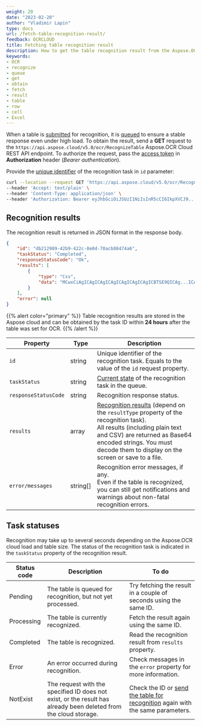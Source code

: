 ```yaml
---
weight: 20
date: "2023-02-20"
author: "Vladimir Lapin"
type: docs
url: /fetch-table-recognition-result/
feedback: OCRCLOUD
title: Fetching table recognition result
description: How to get the table recognition result from the Aspose.OCR Cloud queue.
keywords:
- OCR
- recognize
- queue
- get
- obtain
- fetch
- result
- table
- row
- cell
- Excel
---
```


When a table is [submitted](/ocr/send-table-for-recognition/) for recognition, it is [queued](/ocr/recognition-workflow/) to ensure a stable response even under high load. To obtain the result, send a **GET** request to the `https://api.aspose.cloud/v5.0/ocr/RecognizeTable` Aspose.OCR Cloud REST API endpoint. To authorize the request, pass the [access token](/ocr/authorization/) in **Authorization** header (_Bearer authentication_).

Provide the [unique identifier](/ocr/send-table-for-recognition/#return-value) of the recognition task in `id` parameter:

```bash
curl --location --request GET 'https://api.aspose.cloud/v5.0/ocr/RecognizeTable?id=db212989-42b9-422c-8e0d-70acb08474a6' \
--header 'Accept: text/plain' \
--header 'Content-Type: application/json' \
--header 'Authorization: Bearer eyJhbGciOiJSUzI1NiIsInR5cCI6IkpXVCJ9...HaRYOxBcCRCPLnrFCVXpw7UA' \
```

## Recognition results

The recognition result is returned in JSON format in the response body.

```json
{
	"id": "db212989-42b9-422c-8e0d-70acb08474a6",
	"taskStatus": "Completed",
	"responseStatusCode": "Ok",
	"results": [
		{
			"type": "Csv",
			"data": "MCwxCiAgICAgICAgICAgICAgICAgICAgICBTSE9QICAg...ICAgICBUSEFOSyB5byAgSSwKLAo="
		}
	],
	"error": null
}
```

{{% alert color="primary" %}}
Table recognition results are stored in the Aspose cloud and can be obtained by the task ID within **24 hours** after the table was set for OCR.
{{% /alert %}}

Property | Type | Description
--------- | ---- | -----------
`id` | string | Unique identifier of the recognition task. Equals to the value of the `id` request property.
`taskStatus` | string | [Current state](#task-statuses) of the recognition task in the queue.
`responseStatusCode` | string | Recognition response status.
`results` | array | [Recognition results](/ocr/result-format/) (depend on the `resultType` property of the recognition task).<br />All results (including plain text and CSV) are returned as Base64 encoded strings. You must decode them to display on the screen or save to a file.
`error/messages` | string[] | Recognition error messages, if any.<br />Even if the table is recognized, you can still get notifications and warnings about non-fatal recognition errors.

## Task statuses

Recognition may take up to several seconds depending on the Aspose.OCR cloud load and table size. The status of the recognition task is indicated in the `taskStatus` property of the recognition result.

Status code | Description | To do
----------- | ----------- | ------
Pending | The table is queued for recognition, but not yet processed. | Try fetching the result in a couple of seconds using the same ID.
Processing | The table is currently recognized. | Fetch the result again using the same ID.
Completed | The table is recognized. | Read the recognition result from `results` property.
Error | An error occurred during recognition. | Check messages in the `error` property for more information.
NotExist | The request with the specified ID does not exist, or the result has already been deleted from the cloud storage. | Check the ID or [send the table for recognition](/ocr/send-table-for-recognition/) again with the same parameters.
